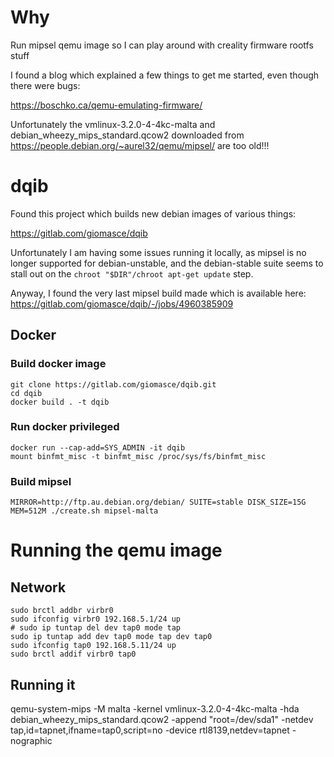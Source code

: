 # Why

Run mipsel qemu image so I can play around with creality firmware rootfs stuff

I found a blog which explained a few things to get me started, even though there were bugs:

https://boschko.ca/qemu-emulating-firmware/

Unfortunately the vmlinux-3.2.0-4-4kc-malta and debian_wheezy_mips_standard.qcow2 downloaded from https://people.debian.org/~aurel32/qemu/mipsel/ are too old!!!

# dqib

Found this project which builds new debian images of various things:

https://gitlab.com/giomasce/dqib

Unfortunately I am having some issues running it locally, as mipsel is no longer supported for debian-unstable, and the debian-stable suite seems
to stall out on the `chroot "$DIR"/chroot apt-get update` step.

Anyway, I found the very last mipsel build made which is available here:
https://gitlab.com/giomasce/dqib/-/jobs/4960385909

## Docker 

### Build docker image

```
git clone https://gitlab.com/giomasce/dqib.git
cd dqib
docker build . -t dqib
```

### Run docker privileged

```
docker run --cap-add=SYS_ADMIN -it dqib
mount binfmt_misc -t binfmt_misc /proc/sys/fs/binfmt_misc
```

### Build mipsel

```
MIRROR=http://ftp.au.debian.org/debian/ SUITE=stable DISK_SIZE=15G MEM=512M ./create.sh mipsel-malta
```

# Running the qemu image

## Network

```
sudo brctl addbr virbr0
sudo ifconfig virbr0 192.168.5.1/24 up
# sudo ip tuntap del dev tap0 mode tap
sudo ip tuntap add dev tap0 mode tap dev tap0
sudo ifconfig tap0 192.168.5.11/24 up
sudo brctl addif virbr0 tap0
```

## Running it

qemu-system-mips -M malta -kernel vmlinux-3.2.0-4-4kc-malta -hda debian_wheezy_mips_standard.qcow2 -append "root=/dev/sda1" -netdev tap,id=tapnet,ifname=tap0,script=no -device rtl8139,netdev=tapnet -nographic

